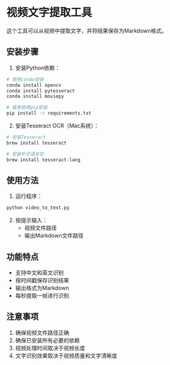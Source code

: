 # 视频文字提取工具

这个工具可以从视频中提取文字，并将结果保存为Markdown格式。

## 安装步骤

1. 安装Python依赖：
```bash
# 使用conda安装
conda install opencv
conda install pytesseract
conda install moviepy

# 或者使用pip安装
pip install -r requirements.txt
```

2. 安装Tesseract OCR（Mac系统）：
```bash
# 安装Tesseract
brew install tesseract

# 安装中文语言包
brew install tesseract-lang
```

## 使用方法

1. 运行程序：
```bash
python video_to_text.py
```

2. 按提示输入：
   - 视频文件路径
   - 输出Markdown文件路径

## 功能特点

- 支持中文和英文识别
- 按时间戳保存识别结果
- 输出格式为Markdown
- 每秒提取一帧进行识别

## 注意事项

1. 确保视频文件路径正确
2. 确保已安装所有必要的依赖
3. 视频处理时间取决于视频长度
4. 文字识别效果取决于视频质量和文字清晰度 